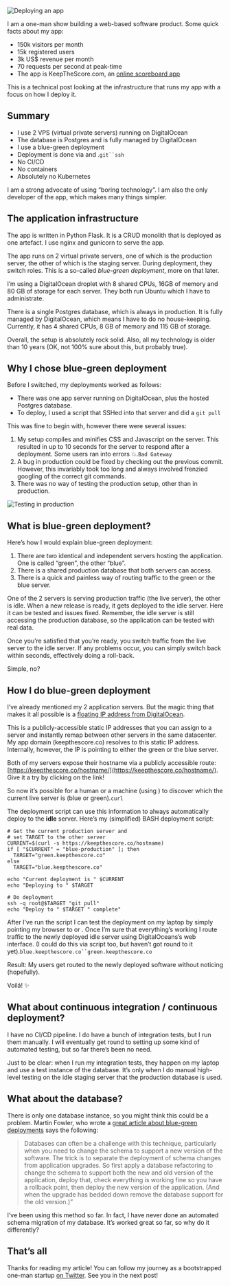 ![Deploying an app](https://casparwre.de/images/deployment.png)

I am a one-man show building a web-based software product. Some quick facts about my app:

-   150k visitors per month
-   15k registered users
-   3k US$ revenue per month
-   70 requests per second at peak-time
-   The app is KeepTheScore.com, an [online scoreboard app](https://keepthescore.co/)

This is a technical post looking at the infrastructure that runs my app with a focus on how I deploy it.

## Summary

-   I use 2 VPS (virtual private servers) running on DigitalOcean
-   The database is Postgres and is fully managed by DigitalOcean
-   I use a blue-green deployment
-   Deployment is done via and .`git``ssh`
-   No CI/CD
-   No containers
-   Absolutely no Kubernetes

I am a strong advocate of using “boring technology”. I am also the only developer of the app, which makes many things simpler.

## The application infrastructure

The app is written in Python Flask. It is a CRUD monolith that is deployed as one artefact. I use nginx and gunicorn to serve the app.

The app runs on 2 virtual private servers, one of which is the production server, the other of which is the staging server. During deployment, they switch roles. This is a so-called _blue-green deployment_, more on that later.

I’m using a DigitalOcean droplet with 8 shared CPUs, 16GB of memory and 80 GB of storage for each server. They both run Ubuntu which I have to administrate.

There is a single Postgres database, which is always in production. It is fully managed by DigitalOcean, which means I have to do no house-keeping. Currently, it has 4 shared CPUs, 8 GB of memory and 115 GB of storage.

Overall, the setup is absolutely rock solid. Also, all my technology is older than 10 years (OK, not 100% sure about this, but probably true).

## Why I chose blue-green deployment

Before I switched, my deployments worked as follows:

-   There was one app server running on DigitalOcean, plus the hosted Postgres database.
-   To deploy, I used a script that SSHed into that server and did a `git pull`

This was fine to begin with, however there were several issues:

1.  My setup compiles and minifies CSS and Javascript on the server. This resulted in up to 10 seconds for the server to respond after a deployment. Some users ran into errors 💥.`Bad Gateway`
2.  A bug in production could be fixed by checking out the previous commit. However, this invariably took too long and always involved frenzied googling of the correct git commands.
3.  There was no way of testing the production setup, other than in production.

![Testing in production](https://casparwre.de/images/testing-in-production.jpg)

## What is blue-green deployment?

Here’s how I would explain blue-green deployment:

1.  There are two identical and independent servers hosting the application. One is called “green”, the other “blue”.
2.  There is a shared production database that both servers can access.
3.  There is a quick and painless way of routing traffic to the green or the blue server.

One of the 2 servers is serving production traffic (the live server), the other is idle. When a new release is ready, it gets deployed to the idle server. Here it can be tested and issues fixed. Remember, the idle server is still accessing the production database, so the application can be tested with real data.

Once you’re satisfied that you’re ready, you switch traffic from the live server to the idle server. If any problems occur, you can simply switch back within seconds, effectively doing a roll-back.

Simple, no?

## How I do blue-green deployment

I’ve already mentioned my 2 application servers. But the magic thing that makes it all possible is a [floating IP address from DigitalOcean](https://www.digitalocean.com/docs/networking/floating-ips/).

This is a publicly-accessible static IP addresses that you can assign to a server and instantly remap between other servers in the same datacenter. My app domain (keepthescore.co) resolves to this static IP address. Internally, however, the IP is pointing to either the green or the blue server.

Both of my servers expose their hostname via a publicly accessible route: [https://keepthescore.co/hostname/](https://keepthescore.co/hostname/). Give it a try by clicking on the link!

So now it’s possible for a human or a machine (using ) to discover which the current live server is (blue or green).`curl`

The deployment script can use this information to always automatically deploy to the **idle** server. Here’s my (simplified) BASH deployment script:

```
# Get the current production server and 
# set TARGET to the other server 
CURRENT=$(curl -s https://keepthescore.co/hostname)
if [ "$CURRENT" = "blue-production" ]; then
  TARGET="green.keepthescore.co"
else 
  TARGET="blue.keepthescore.co"

echo "Current deployment is " $CURRENT
echo "Deploying to " $TARGET

# Do deployment
ssh -q root@$TARGET "git pull"
echo "Deploy to " $TARGET " complete"
```

After I’ve run the script I can test the deployment on my laptop by simply pointing my browser to or . Once I’m sure that everything’s working I route traffic to the newly deployed idle server using DigitalOceans’s web interface. (I could do this via script too, but haven’t got round to it yet).`blue.keepthescore.co``green.keepthescore.co`

Result: My users get routed to the newly deployed software without noticing (hopefully).

Voilá! ✨

## What about continuous integration / continuous deployment?

I have no CI/CD pipeline. I do have a bunch of integration tests, but I run them manually. I will eventually get round to setting up some kind of automated testing, but so far there’s been no need.

Just to be clear: when I run my integration tests, they happen on my laptop and use a test instance of the database. It’s only when I do manual high-level testing on the idle staging server that the production database is used.

## What about the database?

There is only one database instance, so you might think this could be a problem. Martin Fowler, who wrote a [great article about blue-green deployments](https://martinfowler.com/bliki/BlueGreenDeployment.html) says the following:

> Databases can often be a challenge with this technique, particularly when you need to change the schema to support a new version of the software. The trick is to separate the deployment of schema changes from application upgrades. So first apply a database refactoring to change the schema to support both the new and old version of the application, deploy that, check everything is working fine so you have a rollback point, then deploy the new version of the application. (And when the upgrade has bedded down remove the database support for the old version.)”

I’ve been using this method so far. In fact, I have never done an automated schema migration of my database. It’s worked great so far, so why do it differently?

## That’s all

Thanks for reading my article! You can follow my journey as a bootstrapped one-man startup [on Twitter](https://twitter.com/wrede). See you in the next post!